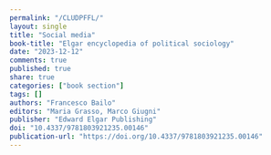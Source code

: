 ```yaml
---
permalink: "/CLUDPFFL/"
layout: single
title: "Social media"
book-title: "Elgar encyclopedia of political sociology"
date: "2023-12-12"
comments: true
published: true
share: true
categories: ["book section"]
tags: []
authors: "Francesco Bailo"
editors: "Maria Grasso, Marco Giugni"
publisher: "Edward Elgar Publishing"
doi: "10.4337/9781803921235.00146"
publication-url: "https://doi.org/10.4337/9781803921235.00146"
---
```

